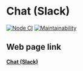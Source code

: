 # Chat (Slack)
[![Node CI](https://github.com/ArtemChizhevskikh/frontend-project-lvl4/actions/workflows/nodejs.yml/badge.svg)](https://github.com/ArtemChizhevskikh/frontend-project-lvl4/actions/workflows/nodejs.yml)
[![Maintainability](https://api.codeclimate.com/v1/badges/5fd34e25e840b135f057/maintainability)](https://codeclimate.com/github/ArtemChizhevskikh/frontend-project-lvl4/maintainability)

## Web page link
[**Chat (Slack)**](https://project-slack-chat.herokuapp.com/)

